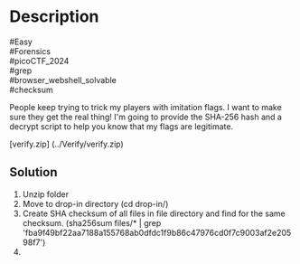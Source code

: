 # Description

#Easy<br>
#Forensics<br>
#picoCTF_2024<br>
#grep<br>
#browser_webshell_solvable<br>
#checksum<br>

People keep trying to trick my players with imitation flags. I want to make sure they get the real thing! I'm going to provide the SHA-256 hash and a decrypt script to help you know that my flags are legitimate.

[verify.zip] (../Verify/verify.zip)

## Solution

1. Unzip folder
2. Move to drop-in directory
   (cd drop-in/)
4. Create SHA checksum of all files in file directory and find for the same checksum.
   (sha256sum files/* | grep 'fba9f49bf22aa7188a155768ab0dfdc1f9b86c47976cd0f7c9003af2e20598f7')
5. 
